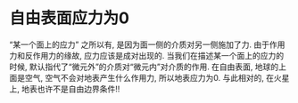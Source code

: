 # 自由表面应力为0

“某一个面上的应力” 之所以有, 是因为面一侧的介质对另一侧施加了力. 由于作用力和反作用力的缘故, 应力应该是成对出现的. 当我们在描述某一个面上的应力的时候, 默认指代了“微元外”的介质对“微元内”对介质的作用. 在自由表面, 地球的上面是空气, 空气不会对地表产生什么作用力, 所以地表应力为0. 与此相对的, 在火星上, 地表也许不是自由边界条件!!